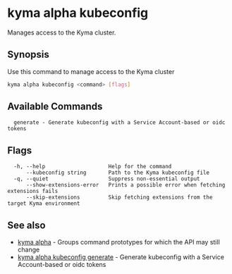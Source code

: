 # kyma alpha kubeconfig

Manages access to the Kyma cluster.

## Synopsis

Use this command to manage access to the Kyma cluster

```bash
kyma alpha kubeconfig <command> [flags]
```

## Available Commands

```text
  generate - Generate kubeconfig with a Service Account-based or oidc tokens
```

## Flags

```text
  -h, --help                    Help for the command
      --kubeconfig string       Path to the Kyma kubeconfig file
  -q, --quiet                   Suppress non-essential output
      --show-extensions-error   Prints a possible error when fetching extensions fails
      --skip-extensions         Skip fetching extensions from the target Kyma environment
```

## See also

* [kyma alpha](kyma_alpha.md)                                         - Groups command prototypes for which the API may still change
* [kyma alpha kubeconfig generate](kyma_alpha_kubeconfig_generate.md) - Generate kubeconfig with a Service Account-based or oidc tokens
